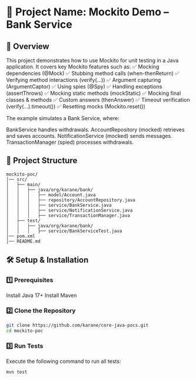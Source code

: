 # 📌 Project Name: Mockito Demo – Bank Service

## 📖 Overview
This project demonstrates how to use Mockito for unit testing in a Java application. It covers key Mockito features such as:
✅ Mocking dependencies (@Mock)
✅ Stubbing method calls (when-thenReturn)
✅ Verifying method interactions (verify(...))
✅ Argument capturing (ArgumentCaptor)
✅ Using spies (@Spy)
✅ Handling exceptions (assertThrows)
✅ Mocking static methods (mockStatic)
✅ Mocking final classes & methods
✅ Custom answers (thenAnswer)
✅ Timeout verification (verify(...).timeout())
✅ Resetting mocks (Mockito.reset())

The example simulates a Bank Service, where:

BankService handles withdrawals.
AccountRepository (mocked) retrieves and saves accounts.
NotificationService (mocked) sends messages.
TransactionManager (spied) processes withdrawals.
## 📂 Project Structure
```
mockito-poc/
│── src/
│   ├── main/
│   │   ├── java/org/karane/bank/
│   │   │   ├── model/Account.java
│   │   │   ├── repository/AccountRepository.java
│   │   │   ├── service/BankService.java
│   │   │   ├── service/NotificationService.java
│   │   │   ├── service/TransactionManager.java
│   ├── test/
│   │   ├── java/org/karane/bank/
│   │   │   ├── service/BankServiceTest.java
│── pom.xml
│── README.md
```

## 🛠️ Setup & Installation
### 1️⃣ Prerequisites
Install Java 17+
Install Maven
### 2️⃣ Clone the Repository
```sh
git clone https://github.com/karane/core-java-pocs.git
cd mockito-poc
```
### 3️⃣ Run Tests
Execute the following command to run all tests:

```sh
mvn test
```